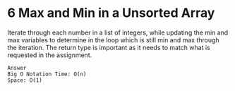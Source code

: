 # 6 Max and Min in a Unsorted Array

Iterate through each number in a list of integers, while updating the min and max variables to determine in the loop which is still min and max through the iteration. The return type is important as it needs to match what is requested in the assignment.

```text
Answer
Big O Notation Time: O(n)
Space: O(1)
```
